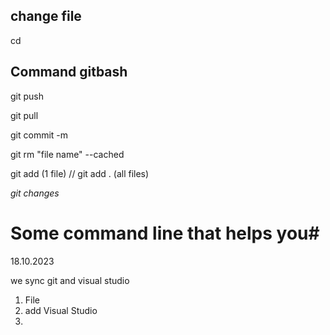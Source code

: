 ## change file
cd

## Command gitbash
git push

git pull

git commit -m 

git rm "file name" --cached 

git add (1 file) // git add . (all files) 


*git changes*

# Some command line that helps you#
18.10.2023 

we sync git and visual studio

1. File
1. add Visual Studio
1. 